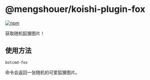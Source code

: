 # @mengshouer/koishi-plugin-fox

[![npm](https://img.shields.io/npm/v/@mengshouer/koishi-plugin-fox?style=flat-square)](https://www.npmjs.com/package/@mengshouer/koishi-plugin-fox)

获取随机狐狸图片！

## 使用方法

```
botcmd-fox
```

命令会返回一张随机的可爱狐狸图片。
